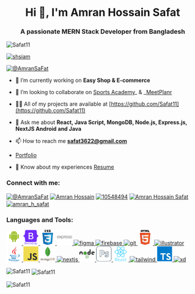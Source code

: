 <h1 align="center">Hi 👋, I'm Amran Hossain Safat</h1>
<h3 align="center">A passionate MERN Stack Developer from Bangladesh</h3>

<p align="left"> <img src="https://komarev.com/ghpvc/?username=Safat11&label=Profile%20views&color=0e75b6&style=flat"
        alt="Safat11" /> </p>

<p align="left"> <a href="https://github.com/ryo-ma/github-profile-trophy"><img
            src="https://github-profile-trophy.vercel.app/?username=shsiam" alt="shsiam" /></a> </p>

<p align="left"> <a href="https://x.com/amransafat?s=11" target="blank"><img
            src="https://img.shields.io/twitter/follow/@AmranSaFat?logo=twitter&style=for-the-badge"
            alt="@AmranSaFat" /></a> </p>

- 🔭 I’m currently working on **Easy Shop & E-commerce**

- 👯 I’m looking to collaborate on [Sports Academy](https://sports-academy-dfce9.web.app/)_ & _[MeetPlanr](https://meetplanr.vercel.app/)

- 👨‍💻 All of my projects are available at [https://github.com/Safat11](https://github.com/Safat11)

- 💬 Ask me about **React, Java Script, MongoDB, Node.js, Express.js, NextJS Android and Java**

- 📫 How to reach me **safat3622@gmail.com**
- [Portfolio](https://sayed-hossain-bhuiyan.netlify.app/)
- 📄 Know about my experiences
[Resume](https://drive.google.com/file/d/1mzB8skFlEJK2pknZXtZxdJBRvIe46h-E/view?usp=sharing)

<h3 align="left">Connect with me:</h3>
<p align="left">
    <a href="https://twitter.com/@AmranSaFat" target="blank"><img align="center"
            src="https://raw.githubusercontent.com/rahuldkjain/github-profile-readme-generator/master/src/images/icons/Social/twitter.svg"
            alt="@AmranSaFat" height="30" width="40" /></a>
    <a href="https://www.linkedin.com/in/amran-hossain-safat-355897293/" target="blank"><img align="center"
            src="https://raw.githubusercontent.com/rahuldkjain/github-profile-readme-generator/master/src/images/icons/Social/linked-in-alt.svg"
            alt="Amran Hossain" height="30" width="40" /></a>
    <a href="https://stackoverflow.com/users/10548494" target="blank"><img align="center"
            src="https://raw.githubusercontent.com/rahuldkjain/github-profile-readme-generator/master/src/images/icons/Social/stack-overflow.svg"
            alt="10548494" height="30" width="40" /></a>
    <a href="https://www.facebook.com/AmranSafat/" target="blank"><img align="center"
            src="https://raw.githubusercontent.com/rahuldkjain/github-profile-readme-generator/master/src/images/icons/Social/facebook.svg"
            alt="Amran Hossain Safat" height="30" width="40" /></a>
    <a href="https://www.instagram.com/amran_h_safat/profilecard/?igsh=MW9naDY4ajJiYzdlYQ%3D%3D&fbclid=IwY2xjawHjvjVleHRuA2FlbQIxMAABHUByeVlvlQ4qoqQfaRdiHuQDShKIddJddlWdoMln_4hG6Gtj6Mm-su2EOw_aem_dCRapnYpRlS13xJU67NHJw"
        target="blank"><img align="center"
            src="https://raw.githubusercontent.com/rahuldkjain/github-profile-readme-generator/master/src/images/icons/Social/instagram.svg"
            alt="amran_h_safat" height="30" width="40" /></a>
</p>

<h3 align="left">Languages and Tools:</h3>
<p align="left"> <a href="https://developer.android.com" target="_blank" rel="noreferrer"> <img
            src="https://raw.githubusercontent.com/devicons/devicon/master/icons/android/android-original-wordmark.svg"
            alt="android" width="40" height="40" /> </a> <a href="https://getbootstrap.com" target="_blank"
        rel="noreferrer"> <img
            src="https://raw.githubusercontent.com/devicons/devicon/master/icons/bootstrap/bootstrap-plain-wordmark.svg"
            alt="bootstrap" width="40" height="40" /> </a> <a href="https://www.w3schools.com/css/" target="_blank"
        rel="noreferrer"> <img
            src="https://raw.githubusercontent.com/devicons/devicon/master/icons/css3/css3-original-wordmark.svg"
            alt="css3" width="40" height="40" /> </a> <a href="https://expressjs.com" target="_blank" rel="noreferrer">
        <img src="https://raw.githubusercontent.com/devicons/devicon/master/icons/express/express-original-wordmark.svg"
            alt="express" width="40" height="40" /> </a> <a href="https://www.figma.com/" target="_blank"
        rel="noreferrer"> <img src="https://www.vectorlogo.zone/logos/figma/figma-icon.svg" alt="figma" width="40"
            height="40" /> </a> <a href="https://firebase.google.com/" target="_blank" rel="noreferrer"> <img
            src="https://www.vectorlogo.zone/logos/firebase/firebase-icon.svg" alt="firebase" width="40" height="40" />
    </a> <a href="https://git-scm.com/" target="_blank" rel="noreferrer"> <img
            src="https://www.vectorlogo.zone/logos/git-scm/git-scm-icon.svg" alt="git" width="40" height="40" /> </a> <a
        href="https://www.w3.org/html/" target="_blank" rel="noreferrer"> <img
            src="https://raw.githubusercontent.com/devicons/devicon/master/icons/html5/html5-original-wordmark.svg"
            alt="html5" width="40" height="40" /> </a> <a href="https://www.adobe.com/in/products/illustrator.html"
        target="_blank" rel="noreferrer"> <img
            src="https://www.vectorlogo.zone/logos/adobe_illustrator/adobe_illustrator-icon.svg" alt="illustrator"
            width="40" height="40" /> </a> <a href="https://www.java.com" target="_blank" rel="noreferrer"> <img
            src="https://raw.githubusercontent.com/devicons/devicon/master/icons/java/java-original.svg" alt="java"
            width="40" height="40" /> </a> <a href="https://developer.mozilla.org/en-US/docs/Web/JavaScript"
        target="_blank" rel="noreferrer"> <img
            src="https://raw.githubusercontent.com/devicons/devicon/master/icons/javascript/javascript-original.svg"
            alt="javascript" width="40" height="40" /> </a> <a href="https://www.mongodb.com/" target="_blank"
        rel="noreferrer"> <img
            src="https://raw.githubusercontent.com/devicons/devicon/master/icons/mongodb/mongodb-original-wordmark.svg"
            alt="mongodb" width="40" height="40" /> </a> <a href="https://nextjs.org/" target="_blank" rel="noreferrer">
        <img src="https://cdn.worldvectorlogo.com/logos/nextjs-2.svg" alt="nextjs" width="40" height="40" /> </a> <a
        href="https://nodejs.org" target="_blank" rel="noreferrer"> <img
            src="https://raw.githubusercontent.com/devicons/devicon/master/icons/nodejs/nodejs-original-wordmark.svg"
            alt="nodejs" width="40" height="40" /> </a> <a href="https://www.photoshop.com/en" target="_blank"
        rel="noreferrer"> <img
            src="https://raw.githubusercontent.com/devicons/devicon/master/icons/photoshop/photoshop-line.svg"
            alt="photoshop" width="40" height="40" /> </a> <a href="https://reactjs.org/" target="_blank"
        rel="noreferrer"> <img
            src="https://raw.githubusercontent.com/devicons/devicon/master/icons/react/react-original-wordmark.svg"
            alt="react" width="40" height="40" /> </a> <a href="https://tailwindcss.com/" target="_blank"
        rel="noreferrer"> <img src="https://www.vectorlogo.zone/logos/tailwindcss/tailwindcss-icon.svg" alt="tailwind"
            width="40" height="40" /> </a> <a href="https://www.typescriptlang.org/" target="_blank" rel="noreferrer">
        <img src="https://raw.githubusercontent.com/devicons/devicon/master/icons/typescript/typescript-original.svg"
            alt="typescript" width="40" height="40" /> </a> <a href="https://www.adobe.com/products/xd.html"
        target="_blank" rel="noreferrer"> <img src="https://cdn.worldvectorlogo.com/logos/adobe-xd.svg" alt="xd"
            width="40" height="40" /> </a> </p>

<p><img align="left"
        src="https://github-readme-stats.vercel.app/api/top-langs?username=Safat11&show_icons=true&locale=en&layout=compact"
        alt="Safat11" /></p>

<p>&nbsp;<img align="center" src="https://github-readme-stats.vercel.app/api?username=Safat11&show_icons=true&locale=en"
        alt="Safat11" /></p>

<p><img align="center" src="https://github-readme-streak-stats.herokuapp.com/?user=Safat11&" alt="Safat11" /></p>
